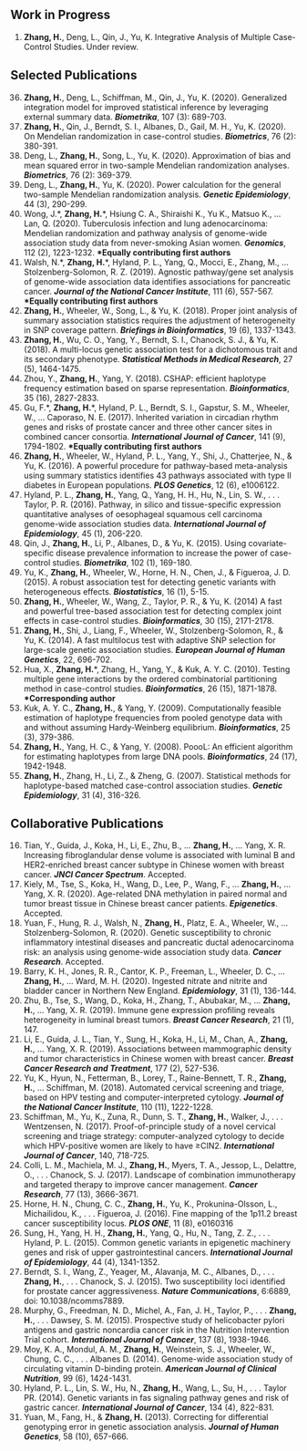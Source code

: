 ## Work in Progress
1. **Zhang, H.**, Deng, L., Qin, J., Yu, K. Integrative Analysis of Multiple Case-Control Studies. Under review. 
<!-- 
2. **Zhang, H.**, Yu, K. Variance component model for Mendelian randomization in case-control studies based on a large number of instrumental variables. To be submitted. 
#3.	Wong, J.\*, **Zhang, H.**\*, …, Lan, Q. Agnostic pathway analysis of genome-wide association study data reveals shared genes related to immune response to Mycobacterium tuberculosis and lung adenocarcinoma risk among never smoking women in Asia. Under review. **\*Equally contributing first authors** 
-->

## Selected Publications

36.	**Zhang, H.**, Deng, L., Schiffman, M., Qin, J., Yu, K. (2020). Generalized integration model for improved statistical inference by leveraging external summary data. ***Biometrika***, 107 (3): 689-703. 
35.	**Zhang, H.**, Qin, J., Berndt, S. I., Albanes, D., Gail, M. H., Yu, K. (2020). On Mendelian randomization in case-control studies. ***Biometrics***, 76 (2): 380-391. 
34.	Deng, L., **Zhang, H.**, Song, L., Yu, K. (2020). Approximation of bias and mean squared error in two-sample Mendelian randomization analyses. ***Biometrics***, 76 (2): 369-379.
33.	Deng, L., **Zhang, H.**, Yu, K. (2020). Power calculation for the general two-sample Mendelian randomization analysis. ***Genetic Epidemiology***, 44 (3), 290-299. 
32.	Wong, J.\*, **Zhang, H.**\*, Hsiung C. A., Shiraishi K., Yu K., Matsuo K., … Lan, Q. (2020). Tuberculosis infection and lung adenocarcinoma: Mendelian randomization and pathway analysis of genome-wide association study data from never-smoking Asian women. ***Genomics***, 112 (2), 1223-1232. **\*Equally contributing first authors**
31.	Walsh, N.\*, **Zhang, H.**\*, Hyland, P. L., Yang, Q., Mocci, E., Zhang, M., … Stolzenberg-Solomon, R. Z. (2019). Agnostic pathway/gene set analysis of genome-wide association data identifies associations for pancreatic cancer. ***Journal of the National Cancer Institute***, 111 (6), 557-567. **\*Equally contributing first authors**
30.	**Zhang, H.**, Wheeler, W., Song, L., & Yu, K. (2018). Proper joint analysis of summary association statistics requires the adjustment of heterogeneity in SNP coverage pattern. ***Briefings in Bioinformatics***, 19 (6), 1337-1343. 
29.	**Zhang, H.**, Wu, C. O., Yang, Y., Berndt, S. I., Chanock, S. J., & Yu, K. (2018). A multi-locus genetic association test for a dichotomous trait and its secondary phenotype. ***Statistical Methods in Medical Research***, 27 (5), 1464-1475. 
28.	Zhou, Y., **Zhang, H.**, Yang, Y. (2018). CSHAP: efficient haplotype frequency estimation based on sparse representation. ***Bioinformatics***, 35 (16), 2827-2833. 
27.	Gu, F.\*, **Zhang, H.**\*, Hyland, P. L., Berndt, S. I., Gapstur, S. M., Wheeler, W., … Caporaso, N. E. (2017). Inherited variation in circadian rhythm genes and risks of prostate cancer and three other cancer sites in combined cancer consortia. ***International Journal of Cancer***, 141 (9), 1794-1802. **\*Equally contributing first authors**
26.	**Zhang, H.**, Wheeler, W., Hyland, P. L., Yang, Y., Shi, J., Chatterjee, N., & Yu, K. (2016). A powerful procedure for pathway-based meta-analysis using summary statistics identifies 43 pathways associated with type II diabetes in European populations. ***PLOS Genetics***, 12 (6), e1006122.  
25.	Hyland, P. L., **Zhang, H.**, Yang, Q., Yang, H. H., Hu, N., Lin, S. W., . . . Taylor, P. R. (2016). Pathway, in silico and tissue-specific expression quantitative analyses of oesophageal squamous cell carcinoma genome-wide association studies data. ***International Journal of Epidemiology***, 45 (1), 206-220. 
24.	Qin, J., **Zhang, H.**, Li, P., Albanes, D., & Yu, K. (2015). Using covariate-specific disease prevalence information to increase the power of case-control studies. ***Biometrika***, 102 (1), 169-180.
23.	Yu, K., **Zhang, H.**, Wheeler, W., Horne, H. N., Chen, J., & Figueroa, J. D. (2015). A robust association test for detecting genetic variants with heterogeneous effects. ***Biostatistics***, 16 (1), 5-15. 
22.	**Zhang, H.**, Wheeler, W., Wang, Z., Taylor, P. R., & Yu, K. (2014) A fast and powerful tree-based association test for detecting complex joint effects in case-control studies. ***Bioinformatics***, 30 (15), 2171-2178.
21.	**Zhang, H.**, Shi, J., Liang, F., Wheeler, W., Stolzenberg-Solomon, R., & Yu, K. (2014). A fast multilocus test with adaptive SNP selection for large-scale genetic association studies. ***European Journal of Human Genetics***, 22, 696-702.
20.	Hua, X., **Zhang, H.**\*, Zhang, H., Yang, Y., & Kuk, A. Y. C. (2010). Testing multiple gene interactions by the ordered combinatorial partitioning method in case-control studies. ***Bioinformatics***, 26 (15), 1871-1878. **\*Corresponding author**
19.	Kuk, A. Y. C., **Zhang, H.**, & Yang, Y. (2009). Computationally feasible estimation of haplotype frequencies from pooled genotype data with and without assuming Hardy-Weinberg equilibrium. ***Bioinformatics***, 25 (3), 379-386.
18.	**Zhang, H.**, Yang, H. C., & Yang, Y. (2008). PoooL: An efficient algorithm for estimating haplotypes from large DNA pools. ***Bioinformatics***, 24 (17), 1942-1948.
17.	**Zhang, H.**, Zhang, H., Li, Z., & Zheng, G. (2007). Statistical methods for haplotype-based matched case-control association studies. ***Genetic Epidemiology***, 31 (4), 316-326. 


## Collaborative Publications

16.	Tian, Y., Guida, J., Koka, H., Li, E., Zhu, B., ... **Zhang, H.**, … Yang, X. R. Increasing fibroglandular dense volume is associated with luminal B and HER2-enriched breast cancer subtype in Chinese women with breast cancer. ***JNCI Cancer Spectrum***. Accepted. 
15.	Kiely, M., Tse, S., Koka, H., Wang, D., Lee, P., Wang, F., … **Zhang, H.**, … Yang, X. R. (2020). Age-related DNA methylation in paired normal and tumor breast tissue in Chinese breast cancer patients. ***Epigenetics***. Accepted. 
14.	Yuan, F., Hung, R. J., Walsh, N., **Zhang, H.**, Platz, E. A., Wheeler, W., ... Stolzenberg-Solomon, R. (2020). Genetic susceptibility to chronic inflammatory intestinal diseases and pancreatic ductal adenocarcinoma risk: an analysis using genome-wide association study data. ***Cancer Research***. Accepted. 
13.	Barry, K. H., Jones, R. R., Cantor, K. P., Freeman, L., Wheeler, D. C., … **Zhang, H.**, … Ward, M. H. (2020). Ingested nitrate and nitrite and bladder cancer in Northern New England. ***Epidemiology***, 31 (1), 136-144. 
12.	Zhu, B., Tse, S., Wang, D., Koka, H., Zhang, T., Abubakar, M., … **Zhang, H.**, … Yang, X. R. (2019). Immune gene expression profiling reveals heterogeneity in luminal breast tumors. ***Breast Cancer Research***, 21 (1), 147. 
11.	Li, E., Guida, J. L., Tian, Y., Sung, H., Koka, H., Li, M., Chan, A., **Zhang, H.**, … Yang, X. R. (2019). Associations between mammographic density and tumor characteristics in Chinese women with breast cancer. ***Breast Cancer Research and Treatment***, 177 (2), 527-536. 
10.	Yu, K., Hyun, N., Fetterman, B., Lorey, T., Raine-Bennett, T. R., **Zhang, H.**, … Schiffman, M. (2018). Automated cervical screening and triage, based on HPV testing and computer-interpreted cytology. ***Journal of the National Cancer Institute***, 110 (11), 1222-1228. 
9.	Schiffman, M., Yu, K., Zuna, R., Dunn, S. T., **Zhang, H.**, Walker, J., . . . Wentzensen, N. (2017). Proof-of-principle study of a novel cervical screening and triage strategy: computer-analyzed cytology to decide which HPV-positive women are likely to have ≥CIN2. ***International Journal of Cancer***, 140, 718-725.  
8.	Colli, L. M., Machiela, M. J., **Zhang, H.**, Myers, T. A., Jessop, L., Delattre, O., . . . Chanock, S. J. (2017). Landscape of combination immunotherapy and targeted therapy to improve cancer management. ***Cancer Research***, 77 (13), 3666-3671. 
7.	Horne, H. N., Chung, C. C., **Zhang, H.**, Yu, K., Prokunina-Olsson, L., Michailidou, K., . . . Figueroa, J. (2016). Fine mapping of the 1p11.2 breast cancer susceptibility locus. ***PLOS ONE***, 11 (8), e0160316 
6.	Sung, H., Yang, H. H., **Zhang, H.**, Yang, Q., Hu, N., Tang, Z. Z., . . . Hyland, P. L. (2015). Common genetic variants in epigenetic machinery genes and risk of upper gastrointestinal cancers. ***International Journal of Epidemiology***, 44 (4), 1341-1352. 
5.	Berndt, S. I., Wang, Z., Yeager, M., Alavanja, M. C., Albanes, D., . . . **Zhang, H.**, . . . Chanock, S. J. (2015). Two susceptibility loci identified for prostate cancer aggressiveness. ***Nature Communications***, 6:6889, doi: 10.1038/ncomms7889. 
4.	Murphy, G., Freedman, N. D., Michel, A., Fan, J. H., Taylor, P., . . . **Zhang, H.**, . . . Dawsey, S. M. (2015). Prospective study of helicobacter pylori antigens and gastric noncardia cancer risk in the Nutrition Intervention Trial cohort. ***International Journal of Cancer***, 137 (8), 1938-1946.  
3.	Moy, K. A., Mondul, A. M., **Zhang, H.**, Weinstein, S. J., Wheeler, W., Chung, C. C., . . . Albanes D. (2014). Genome-wide association study of circulating vitamin D-binding protein. ***American Journal of Clinical Nutrition***, 99 (6), 1424-1431.
2.	Hyland, P. L., Lin, S. W., Hu, N., **Zhang, H.**, Wang, L., Su, H., . . . Taylor PR. (2014). Genetic variants in fas signaling pathway genes and risk of gastric cancer. ***International Journal of Cancer***, 134 (4), 822-831.
1.	Yuan, M., Fang, H., & **Zhang, H.** (2013). Correcting for differential genotyping error in genetic association analysis. ***Journal of Human Genetics***, 58 (10), 657-666. 
